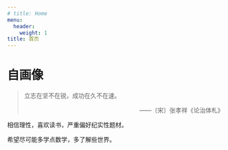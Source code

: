 ```yaml
---
# title: Home
menu:
  header:
    weight: 1
title: 首页
---
```


# 自画像


<div class="quote-right">

> 立志在坚不在锐，成功在久不在速。
>
> <div style="text-align: right"> ——〔宋〕张孝祥《论治体札》</div>
</div>

相信理性，喜欢读书，严重偏好纪实性题材。

希望尽可能多学点数学，多了解些世界。

